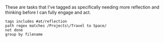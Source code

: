 
These are tasks that I've tagged as specifically needing more reflection and thinking before I can fully engage and act.

```tasks
tags includes #at/reflection
path regex matches /Projects\/Travel to Space/
not done
group by filename
```
